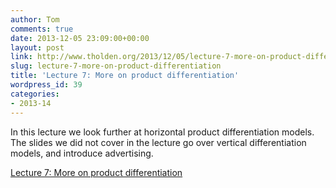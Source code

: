 ```yaml
---
author: Tom
comments: true
date: 2013-12-05 23:09:00+00:00
layout: post
link: http://www.tholden.org/2013/12/05/lecture-7-more-on-product-differentiation/
slug: lecture-7-more-on-product-differentiation
title: 'Lecture 7: More on product differentiation'
wordpress_id: 39
categories:
- 2013-14
---
```


In this lecture we look further at horizontal product differentiation models. The slides we did not cover in the lecture go over vertical differentiation models, and introduce advertising.

  


[Lecture 7: More on product differentiation](http://www.scribd.com/doc/189693933/Lecture-7-More-on-product-differentiation)

  


  

